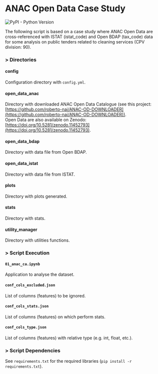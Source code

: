 # ANAC Open Data Case Study

![PyPI - Python Version](https://img.shields.io/badge/python-3.12-3776AB?logo=python)

The following script is based on a case study where ANAC Open Data are cross-referenced with ISTAT (istat_code) and Open BDAP (tax_code) data for some analysis on public tenders related to cleaning services (CPV division: 90).  

### > Directories

#### config
Configuration directory with ```config.yml```.  

#### open_data_anac
Directory with downloaded ANAC Open Data Catalogue (see this project: [https://github.com/roberto-nai/ANAC-OD-DOWNLOADER](https://github.com/roberto-nai/ANAC-OD-DOWNLOADER)).  
Open Data are also available on Zenodo: [https://doi.org/10.5281/zenodo.11452793](https://doi.org/10.5281/zenodo.11452793).  

#### open_data_bdap
Directory with data file from Open BDAP.

#### open_data_istat
Directory with data file from ISTAT.

#### plots
Directory with plots generated.   

#### stats
Directory with stats.

#### utility_manager
Directory with utilities functions.

### > Script Execution

#### ```01_anac_ca.ipynb```
Application to analyse the dataset.

#### ```conf_cols_excluded.json```
List of columns (features) to be ignored.

#### ```conf_cols_stats.json```
List of columns (features) on which perform stats.

#### ```conf_cols_type.json```
List of columns (features) with relative type (e.g. int, float, etc.).

### > Script Dependencies
See ```requirements.txt``` for the required libraries (```pip install -r requirements.txt```).  
